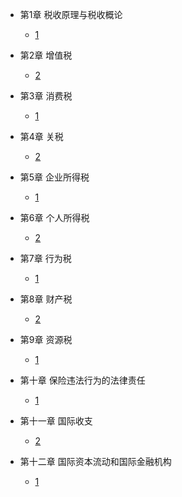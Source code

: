 * 第1章 税收原理与税收概论
  * [1](pages/Index.md)


* 第2章 增值税
  * [2](pages/Index.md)


* 第3章 消费税
  * [1](pages/Index.md)


* 第4章 关税
  * [2](pages/Index.md)


* 第5章 企业所得税
  * [1](pages/Index.md)


* 第6章 个人所得税
  * [2](pages/Index.md)


* 第7章 行为税
  * [1](pages/Index.md)


* 第8章 财产税
  * [2](pages/Index.md)



* 第9章 资源税
  * [1](pages/Index.md)



* 第⼗章 保险违法⾏为的法律责任
  * [1](pages/Index.md)


* 第⼗⼀章 国际收⽀
  * [2](pages/Index.md)



* 第⼗⼆章 国际资本流动和国际⾦融机构
  * [1](pages/Index.md)


